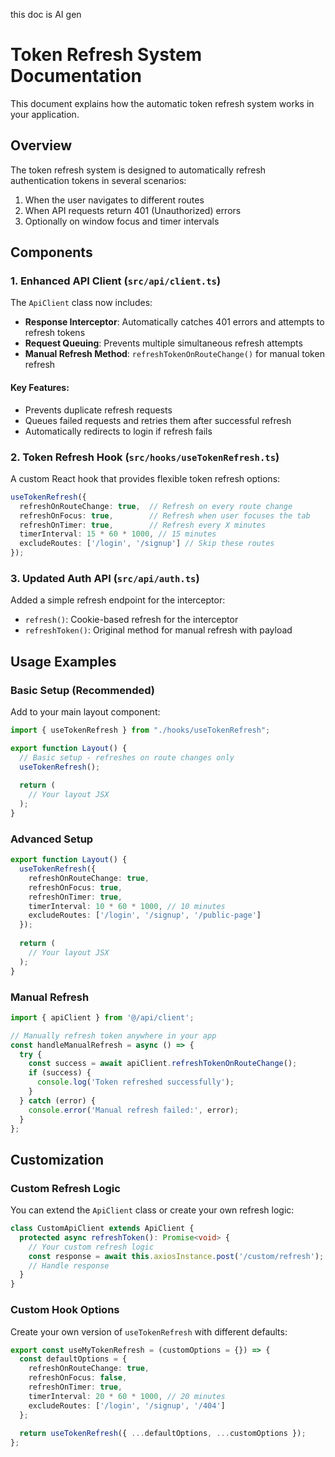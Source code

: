 this doc is AI gen

# Token Refresh System Documentation

This document explains how the automatic token refresh system works in your application.

## Overview

The token refresh system is designed to automatically refresh authentication tokens in several scenarios:
1. When the user navigates to different routes
2. When API requests return 401 (Unauthorized) errors
3. Optionally on window focus and timer intervals

## Components

### 1. Enhanced API Client (`src/api/client.ts`)

The `ApiClient` class now includes:

- **Response Interceptor**: Automatically catches 401 errors and attempts to refresh tokens
- **Request Queuing**: Prevents multiple simultaneous refresh attempts
- **Manual Refresh Method**: `refreshTokenOnRouteChange()` for manual token refresh

#### Key Features:
- Prevents duplicate refresh requests
- Queues failed requests and retries them after successful refresh
- Automatically redirects to login if refresh fails

### 2. Token Refresh Hook (`src/hooks/useTokenRefresh.ts`)

A custom React hook that provides flexible token refresh options:

```typescript
useTokenRefresh({
  refreshOnRouteChange: true,  // Refresh on every route change
  refreshOnFocus: true,        // Refresh when user focuses the tab
  refreshOnTimer: true,        // Refresh every X minutes
  timerInterval: 15 * 60 * 1000, // 15 minutes
  excludeRoutes: ['/login', '/signup'] // Skip these routes
});
```

### 3. Updated Auth API (`src/api/auth.ts`)

Added a simple refresh endpoint for the interceptor:
- `refresh()`: Cookie-based refresh for the interceptor
- `refreshToken()`: Original method for manual refresh with payload

## Usage Examples

### Basic Setup (Recommended)

Add to your main layout component:

```typescript
import { useTokenRefresh } from "./hooks/useTokenRefresh";

export function Layout() {
  // Basic setup - refreshes on route changes only
  useTokenRefresh();
  
  return (
    // Your layout JSX
  );
}
```

### Advanced Setup

```typescript
export function Layout() {
  useTokenRefresh({
    refreshOnRouteChange: true,
    refreshOnFocus: true,
    refreshOnTimer: true,
    timerInterval: 10 * 60 * 1000, // 10 minutes
    excludeRoutes: ['/login', '/signup', '/public-page']
  });
  
  return (
    // Your layout JSX
  );
}
```

### Manual Refresh

```typescript
import { apiClient } from '@/api/client';

// Manually refresh token anywhere in your app
const handleManualRefresh = async () => {
  try {
    const success = await apiClient.refreshTokenOnRouteChange();
    if (success) {
      console.log('Token refreshed successfully');
    }
  } catch (error) {
    console.error('Manual refresh failed:', error);
  }
};
```

## Customization

### Custom Refresh Logic

You can extend the `ApiClient` class or create your own refresh logic:

```typescript
class CustomApiClient extends ApiClient {
  protected async refreshToken(): Promise<void> {
    // Your custom refresh logic
    const response = await this.axiosInstance.post('/custom/refresh');
    // Handle response
  }
}
```

### Custom Hook Options

Create your own version of `useTokenRefresh` with different defaults:

```typescript
export const useMyTokenRefresh = (customOptions = {}) => {
  const defaultOptions = {
    refreshOnRouteChange: true,
    refreshOnFocus: false,
    refreshOnTimer: true,
    timerInterval: 20 * 60 * 1000, // 20 minutes
    excludeRoutes: ['/login', '/signup', '/404']
  };
  
  return useTokenRefresh({ ...defaultOptions, ...customOptions });
};
```